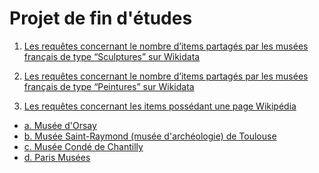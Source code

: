 # Projet de fin d'études


1) [Les requêtes concernant le nombre d’items partagés par les musées français de type “Sculptures” sur Wikidata](RequetesSculptures.md)


2) [Les requêtes concernant le nombre d’items partagés par les musées français de type “Peintures” sur Wikidata](RequetesPeintures.md)


3) [Les requêtes concernant les items possédant une page Wikipédia](RequetesLienOrsay.md) 
* [a. Musée d'Orsay](RequetesLienOrsay.md)
* [b. Musée Saint-Raymond (musée d'archéologie) de Toulouse](RequetesLienStRaymond.md)
* [c. Musée Condé de Chantilly](RequetesLienConde.md)
* [d. Paris Musées](RequetesLienParisMusees.md)

